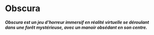 # Obscura

##### **Obscura** est un jeu d'horreur immersif en réalité virtuelle se déroulant dans une forêt mystérieuse, avec un manoir obsédant en son centre.
